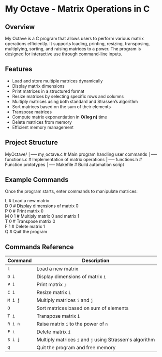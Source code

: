 # My Octave - Matrix Operations in C  

## Overview  
My Octave is a C program that allows users to perform various matrix operations efficiently. It supports loading, printing, resizing, transposing, multiplying, sorting, and raising matrices to a power. The program is designed for interactive use through command-line inputs.

## Features  
- Load and store multiple matrices dynamically  
- Display matrix dimensions  
- Print matrices in a structured format  
- Resize matrices by selecting specific rows and columns  
- Multiply matrices using both standard and Strassen’s algorithm  
- Sort matrices based on the sum of their elements  
- Transpose matrices  
- Compute matrix exponentiation in **O(log n)** time  
- Delete matrices from memory  
- Efficient memory management  

## Project Structure  
MyOctave/
│── my_octave.c # Main program handling user commands
│── functions.c # Implementation of matrix operations
│── functions.h # Function prototypes
│── Makefile # Build automation script

## Example Commands
Once the program starts, enter commands to manipulate matrices:

L       # Load a new matrix  
D 0     # Display dimensions of matrix 0  
P 0     # Print matrix 0  
M 0 1   # Multiply matrix 0 and matrix 1  
T 0     # Transpose matrix 0  
F 1     # Delete matrix 1  
Q       # Quit the program  

## Commands Reference  

| Command | Description |
|---------|------------|
| `L`     | Load a new matrix |
| `D i`   | Display dimensions of matrix `i` |
| `P i`   | Print matrix `i` |
| `C i`   | Resize matrix `i` |
| `M i j` | Multiply matrices `i` and `j` |
| `O`     | Sort matrices based on sum of elements |
| `T i`   | Transpose matrix `i` |
| `R i n` | Raise matrix `i` to the power of `n` |
| `F i`   | Delete matrix `i` |
| `S i j` | Multiply matrices `i` and `j` using Strassen's algorithm |
| `Q`     | Quit the program and free memory |
